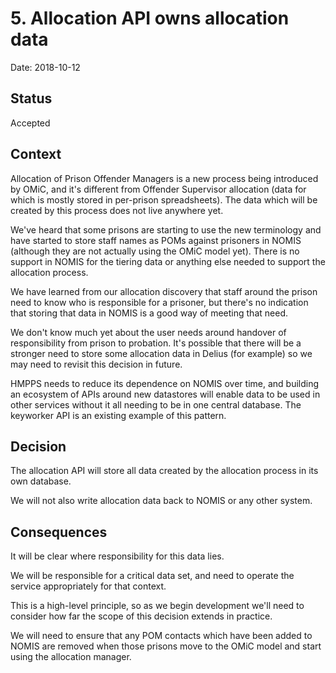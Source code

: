 # 5. Allocation API owns allocation data

Date: 2018-10-12

## Status

Accepted

## Context

Allocation of Prison Offender Managers is a new process being introduced by
OMiC, and it's different from Offender Supervisor allocation (data for which
is mostly stored in per-prison spreadsheets). The data which will be created
by this process does not live anywhere yet.

We've heard that some prisons are starting to use the new terminology and have
started to store staff names as POMs against prisoners in NOMIS (although they
are not actually using the OMiC model yet). There is no support in NOMIS for
the tiering data or anything else needed to support the allocation process.

We have learned from our allocation discovery that staff around the prison
need to know who is responsible for a prisoner, but there's no indication that
storing that data in NOMIS is a good way of meeting that need.

We don't know much yet about the user needs around handover of responsibility
from prison to probation. It's possible that there will be a stronger need to
store some allocation data in Delius (for example) so we may need to revisit
this decision in future.

HMPPS needs to reduce its dependence on NOMIS over time, and building an
ecosystem of APIs around new datastores will enable data to be used in other
services without it all needing to be in one central database. The keyworker
API is an existing example of this pattern.

## Decision

The allocation API will store all data created by the allocation process in its
own database.

We will not also write allocation data back to NOMIS or any other system.

## Consequences

It will be clear where responsibility for this data lies.

We will be responsible for a critical data set, and need to operate the service
appropriately for that context.

This is a high-level principle, so as we begin development we'll need to
consider how far the scope of this decision extends in practice.

We will need to ensure that any POM contacts which have been added to NOMIS are
removed when those prisons move to the OMiC model and start using the
allocation manager.

